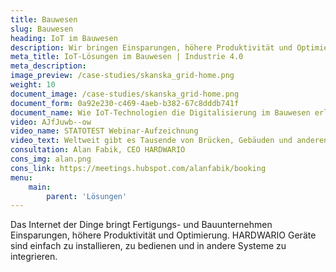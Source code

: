 ```yaml
---
title: Bauwesen 
slug: Bauwesen 
heading: IoT im Bauwesen 
description: Wir bringen Einsparungen, höhere Produktivität und Optimierung für Bauunternehmen. 
meta_title: IoT-Lösungen im Bauwesen | Industrie 4.0 
meta_description: 
image_preview: /case-studies/skanska_grid-home.png 
weight: 10 
document_image: /case-studies/skanska_grid-home.png 
document_form: 0a92e230-c469-4aeb-b382-67c8dddb741f
document_name: Wie IoT-Technologien die Digitalisierung im Bauwesen erleichtern 
video: AJfJuwb--ow 
video_name: STATOTEST Webinar-Aufzeichnung 
video_text: Weltweit gibt es Tausende von Brücken, Gebäuden und anderen Bauwerken mit problematischer Statik. Die Geschichte des STATOTEST-Projekts zeigt, wie IoT-Technologien den Einsturz von Brücken, Gebäuden oder Mauern verhindern können. Nicht-invasiv, einfach und kostengünstig. 
consultation: Alan Fabik, CEO HARDWARIO 
cons_img: alan.png 
cons_link: https://meetings.hubspot.com/alanfabik/booking 
menu: 
    main: 
        parent: 'Lösungen'
---
```


Das Internet der Dinge bringt Fertigungs- und Bauunternehmen Einsparungen, höhere Produktivität und Optimierung. HARDWARIO Geräte sind einfach zu installieren, zu bedienen und in andere Systeme zu integrieren.
